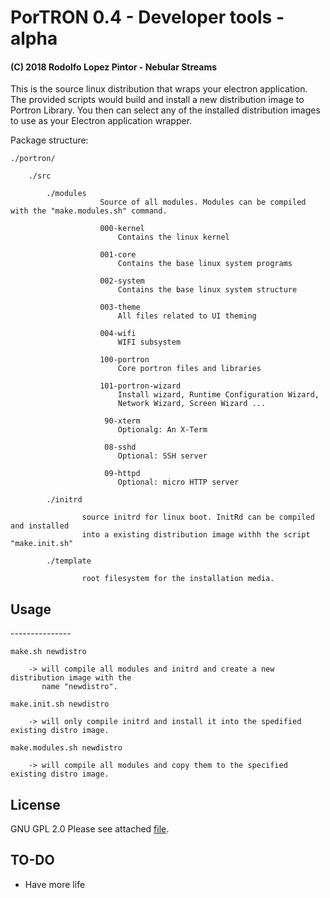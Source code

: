 <h1>PorTRON 0.4 - Developer tools - alpha</h1>
<h4>(C) 2018 Rodolfo Lopez Pintor - Nebular Streams</h4>

This is the source linux distribution that wraps your electron application. The provided scripts would build and
install a new distribution image  to Portron Library. You then can select any of the installed distribution images
to use as your Electron application wrapper.


Package structure:

    ./portron/

        ./src

            ./modules
                        Source of all modules. Modules can be compiled with the "make.modules.sh" command.

                        000-kernel
                            Contains the linux kernel

                        001-core
                            Contains the base linux system programs

                        002-system
                            Contains the base linux system structure

                        003-theme
                            All files related to UI theming

                        004-wifi
                            WIFI subsystem

                        100-portron
                            Core portron files and libraries

                        101-portron-wizard
                            Install wizard, Runtime Configuration Wizard,
                            Network Wizard, Screen Wizard ...

                         90-xterm
                            Optionalg: An X-Term

                         08-sshd
                            Optional: SSH server

                         09-httpd
                            Optional: micro HTTP server

            ./initrd

                    source initrd for linux boot. InitRd can be compiled and installed
                    into a existing distribution image withh the script "make.init.sh"

            ./template

                    root filesystem for the installation media.


<h2>Usage</h2>
---------------

    make.sh newdistro

        -> will compile all modules and initrd and create a new distribution image with the
           name "newdistro".

    make.init.sh newdistro

        -> will only compile initrd and install it into the spedified existing distro image.

    make.modules.sh newdistro

        -> will compile all modules and copy them to the specified existing distro image.

License
-------

GNU GPL 2.0
Please see attached <a href="../GNU_GPL">file</a>.


TO-DO
------

- Have more life

